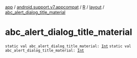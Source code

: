 [app](../../../index.md) / [android.support.v7.appcompat](../../index.md) / [R](../index.md) / [layout](index.md) / [abc_alert_dialog_title_material](./abc_alert_dialog_title_material.md)

# abc_alert_dialog_title_material

`static val abc_alert_dialog_title_material: `[`Int`](https://kotlinlang.org/api/latest/jvm/stdlib/kotlin/-int/index.html)
`static val abc_alert_dialog_title_material: `[`Int`](https://kotlinlang.org/api/latest/jvm/stdlib/kotlin/-int/index.html)
